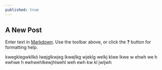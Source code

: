 ```yaml
---
published: true
---
```



## A New Post

Enter text in [Markdown](http://daringfireball.net/projects/markdown/). Use the toolbar above, or click the **?** button for formatting help.

kwegklegwkllkö  lwejglkwjeg lkwejlkg wjeklg welkj klwe lkwe w
ehwh
we
h 
ewhwe
h
ewhwehlkewjhlwehl weh ewh kw kl  jwljwh 
